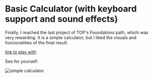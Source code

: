 # Basic Calculator (with keyboard support and sound effects)

Finally, I reached the last project of TOP's Foundations path, which was very rewarding. It is a simple calculator, but I liked the visuals and funcionalities of the final result.

[link to play with](https://lazingbird.github.io/odinproject_calculator/)

See for yourself:

![simple calculator](https://user-images.githubusercontent.com/99703902/194729875-6b2722fe-f6c5-461b-a051-dbe5a8fcc358.png)
